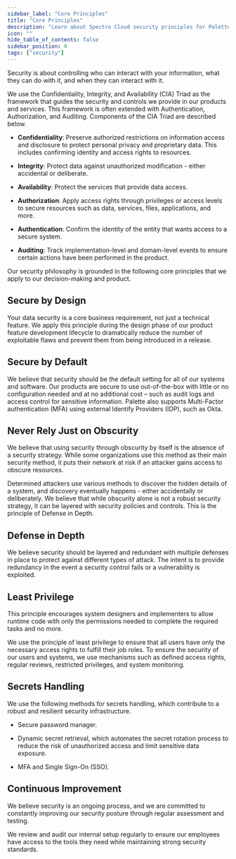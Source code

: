 ```yaml
---
sidebar_label: "Core Principles"
title: "Core Principles"
description: "Learn about Spectro Cloud security principles for Palette."
icon: ""
hide_table_of_contents: false
sidebar_position: 0
tags: ["security"]
---
```


Security is about controlling who can interact with your information, what they can do with it, and when they can
interact with it.

We use the Confidentiality, Integrity, and Availability (CIA) Triad as the framework that guides the security and
controls we provide in our products and services. This framework is often extended with Authentication, Authorization,
and Auditing. Components of the CIA Triad are described below.

- **Confidentiality**: Preserve authorized restrictions on information access and disclosure to protect personal privacy
  and proprietary data. This includes confirming identity and access rights to resources.

- **Integrity**: Protect data against unauthorized modification - either accidental or deliberate.

- **Availability**: Protect the services that provide data access.

- **Authorization**: Apply access rights through privileges or access levels to secure resources such as data, services,
  files, applications, and more.

- **Authentication**: Confirm the identity of the entity that wants access to a secure system.

- **Auditing**: Track implementation-level and domain-level events to ensure certain actions have been performed in the
  product.

Our security philosophy is grounded in the following core principles that we apply to our decision-making and product.

## Secure by Design

Your data security is a core business requirement, not just a technical feature. We apply this principle during the
design phase of our product feature development lifecycle to dramatically reduce the number of exploitable flaws and
prevent them from being introduced in a release.

## Secure by Default

We believe that security should be the default setting for all of our systems and software. Our products are secure to
use out-of-the-box with little or no configuration needed and at no additional cost – such as audit logs and access
control for sensitive information. Palette also supports Multi-Factor authentication (MFA) using external Identify
Providers (IDP), such as Okta.

## Never Rely Just on Obscurity

We believe that using security through obscurity by itself is the absence of a security strategy. While some
organizations use this method as their main security method, it puts their network at risk if an attacker gains access
to obscure resources.

Determined attackers use various methods to discover the hidden details of a system, and discovery eventually happens -
either accidentally or deliberately. We believe that while obscurity alone is not a robust security strategy, it can be
layered with security policies and controls. This is the principle of Defense in Depth.

## Defense in Depth

We believe security should be layered and redundant with multiple defenses in place to protect against different types
of attack. The intent is to provide redundancy in the event a security control fails or a vulnerability is exploited.

## Least Privilege

This principle encourages system designers and implementers to allow runtime code with only the permissions needed to
complete the required tasks and no more.

We use the principle of least privilege to ensure that all users have only the necessary access rights to fulfill their
job roles. To ensure the security of our users and systems, we use mechanisms such as defined access rights, regular
reviews, restricted privileges, and system monitoring.

## Secrets Handling

We use the following methods for secrets handling, which contribute to a robust and resilient security infrastructure.

- Secure password manager.

- Dynamic secret retrieval, which automates the secret rotation process to reduce the risk of unauthorized access and
  limit sensitive data exposure.

- MFA and Single Sign-On (SSO).

## Continuous Improvement

We believe security is an ongoing process, and we are committed to constantly improving our security posture through
regular assessment and testing.

We review and audit our internal setup regularly to ensure our employees have access to the tools they need while
maintaining strong security standards.
